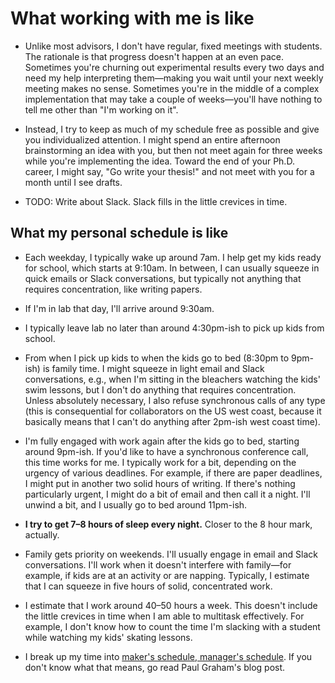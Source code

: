 # What working with me is like

+ Unlike most advisors, I don't have regular, fixed meetings with students.
The rationale is that progress doesn't happen at an even pace.
Sometimes you're churning out experimental results every two days and need my help interpreting them&mdash;making you wait until your next weekly meeting makes no sense.
Sometimes you're in the middle of a complex implementation that may take a couple of weeks&mdash;you'll have nothing to tell me other than "I'm working on it".

+ Instead, I try to keep as much of my schedule free as possible and give you individualized attention.
I might spend an entire afternoon brainstorming an idea with you, but then not meet again for three weeks while you're implementing the idea.
Toward the end of your Ph.D. career, I might say, "Go write your thesis!" and not meet with you for a month until I see drafts. 

+ TODO: Write about Slack. Slack fills in the little crevices in time.

## What my personal schedule is like

+ Each weekday, I typically wake up around 7am.
I help get my kids ready for school, which starts at 9:10am.
In between, I can usually squeeze in quick emails or Slack conversations, but typically not anything that requires concentration, like writing papers.

+ If I'm in lab that day, I'll arrive around 9:30am.

+ I typically leave lab no later than around 4:30pm-ish to pick up kids from school.

+ From when I pick up kids to when the kids go to bed (8:30pm to 9pm-ish) is family time.
I might squeeze in light email and Slack conversations, e.g., when I'm sitting in the bleachers watching the kids' swim lessons, but I don't do anything that requires concentration.
Unless absolutely necessary, I also refuse synchronous calls of any type (this is consequential for collaborators on the US west coast, because it basically means that I can't do anything after 2pm-ish west coast time).

+ I'm fully engaged with work again after the kids go to bed, starting around 9pm-ish.
If you'd like to have a synchronous conference call, this time works for me.
I typically work for a bit, depending on the urgency of various deadlines.
For example, if there are paper deadlines, I might put in another two solid hours of writing.
If there's nothing particularly urgent, I might do a bit of email and then call it a night.
I'll unwind a bit, and I usually go to bed around 11pm-ish.

+ **I try to get 7&#8211;8 hours of sleep every night.** Closer to the 8 hour mark, actually.

+ Family gets priority on weekends.
I'll usually engage in email and Slack conversations.
I'll work when it doesn't interfere with family&mdash;for example, if kids are at an activity or are napping.
Typically, I estimate that I can squeeze in five hours of solid, concentrated work.

+ I estimate that I work around 40&#8211;50 hours a week.
This doesn't include the little crevices in time when I am able to multitask effectively.
For example, I don't know how to count the time I'm slacking with a student while watching my kids' skating lessons.

+ I break up my time into [maker's schedule, manager's schedule](http://www.paulgraham.com/makersschedule.html).
If you don't know what that means, go read Paul Graham's blog post.
